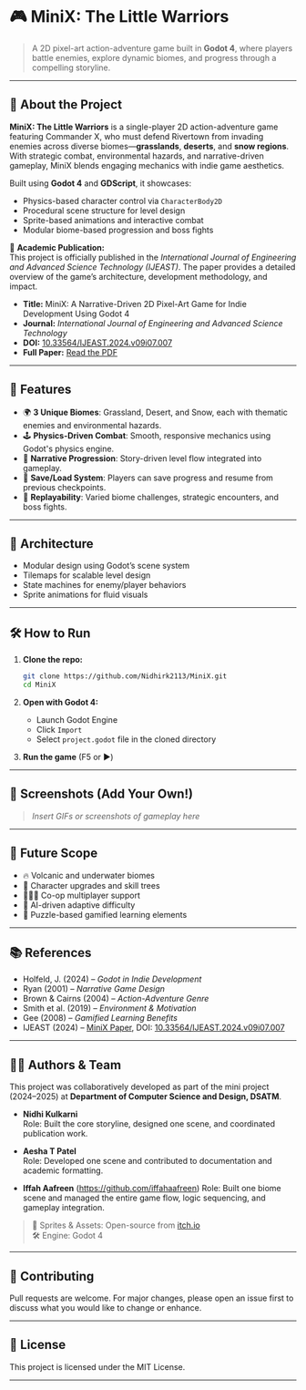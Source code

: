 # 🎮 MiniX: The Little Warriors

> A 2D pixel-art action-adventure game built in **Godot 4**, where players battle enemies, explore dynamic biomes, and progress through a compelling storyline.

---

## 📌 About the Project

**MiniX: The Little Warriors** is a single-player 2D action-adventure game featuring Commander X, who must defend Rivertown from invading enemies across diverse biomes—**grasslands**, **deserts**, and **snow regions**. With strategic combat, environmental hazards, and narrative-driven gameplay, MiniX blends engaging mechanics with indie game aesthetics.

Built using **Godot 4** and **GDScript**, it showcases:

- Physics-based character control via `CharacterBody2D`
- Procedural scene structure for level design
- Sprite-based animations and interactive combat
- Modular biome-based progression and boss fights

📝 **Academic Publication:**  
This project is officially published in the *International Journal of Engineering and Advanced Science Technology (IJEAST)*. The paper provides a detailed overview of the game’s architecture, development methodology, and impact.

- **Title:** MiniX: A Narrative-Driven 2D Pixel-Art Game for Indie Development Using Godot 4  
- **Journal:** *International Journal of Engineering and Advanced Science Technology*  
- **DOI:** [10.33564/IJEAST.2024.v09i07.007](https://doi.org/10.33564/IJEAST.2024.v09i07.007)  
- **Full Paper:** [Read the PDF](https://www.ijeast.com/papers/43-48,%20Tesma0907,IJEAST.pdf)

---

## 🚀 Features

- 🌍 **3 Unique Biomes**: Grassland, Desert, and Snow, each with thematic enemies and environmental hazards.
- 🕹️ **Physics-Driven Combat**: Smooth, responsive mechanics using Godot's physics engine.
- 📖 **Narrative Progression**: Story-driven level flow integrated into gameplay.
- 💾 **Save/Load System**: Players can save progress and resume from previous checkpoints.
- 🧠 **Replayability**: Varied biome challenges, strategic encounters, and boss fights.

---

## 🧱 Architecture

- Modular design using Godot’s scene system
- Tilemaps for scalable level design
- State machines for enemy/player behaviors
- Sprite animations for fluid visuals

---

## 🛠️ How to Run

1. **Clone the repo:**
   ```bash
   git clone https://github.com/Nidhirk2113/MiniX.git
   cd MiniX
   ```

2. **Open with Godot 4:**
   - Launch Godot Engine
   - Click `Import`
   - Select `project.godot` file in the cloned directory

3. **Run the game** (F5 or ▶️)

---

## 📸 Screenshots (Add Your Own!)
> _Insert GIFs or screenshots of gameplay here_

---

## 🧩 Future Scope

- 🔥 Volcanic and underwater biomes
- 🌟 Character upgrades and skill trees
- 🧑‍🤝‍🧑 Co-op multiplayer support
- 🧠 AI-driven adaptive difficulty
- 🧩 Puzzle-based gamified learning elements

---

## 📚 References

- Holfeld, J. (2024) – *Godot in Indie Development*
- Ryan (2001) – *Narrative Game Design*
- Brown & Cairns (2004) – *Action-Adventure Genre*
- Smith et al. (2019) – *Environment & Motivation*
- Gee (2008) – *Gamified Learning Benefits*
- IJEAST (2024) – [MiniX Paper](https://www.ijeast.com/papers/43-48,%20Tesma0907,IJEAST.pdf), DOI: [10.33564/IJEAST.2024.v09i07.007](https://doi.org/10.33564/IJEAST.2024.v09i07.007)

---

## 👩‍💻 Authors & Team

This project was collaboratively developed as part of the mini project (2024–2025) at **Department of Computer Science and Design, DSATM**.

- **Nidhi Kulkarni**  
  Role: Built the core storyline, designed one scene, and coordinated publication work.

- **Aesha T Patel**  
  Role: Developed one scene and contributed to documentation and academic formatting.

- **Iffah Aafreen**  (https://github.com/iffahaafreen)
  Role: Built one biome scene and managed the entire game flow, logic sequencing, and gameplay integration.

> 🎨 Sprites & Assets: Open-source from [itch.io](https://itch.io/)  
> 🛠 Engine: Godot 4

---

## 🤝 Contributing

Pull requests are welcome. For major changes, please open an issue first to discuss what you would like to change or enhance.

---

## 📝 License

This project is licensed under the MIT License. 

---
